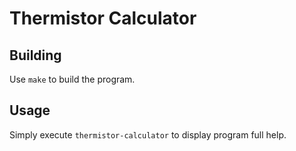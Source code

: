 # Thermistor Calculator

## Building

Use `make` to build the program.

## Usage

Simply execute `thermistor-calculator` to display program full help.
